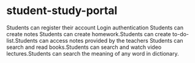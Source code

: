 # student-study-portal
Students can register their account Login authentication Students can create notes Students can create homework.Students can create to-do-list.Students can access notes provided by the teachers Students can search and read books.Students can search and watch video lectures.Students can search the meaning of any word in dictionary.
